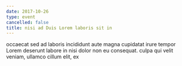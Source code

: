 ```yaml
---
date: 2017-10-26
type: event
cancelled: false
title: nisi ad Duis Lorem laboris sit in
---
```

occaecat sed ad laboris incididunt aute magna cupidatat irure tempor Lorem deserunt labore in nisi dolor non eu consequat. culpa qui velit veniam, ullamco cillum elit, ex